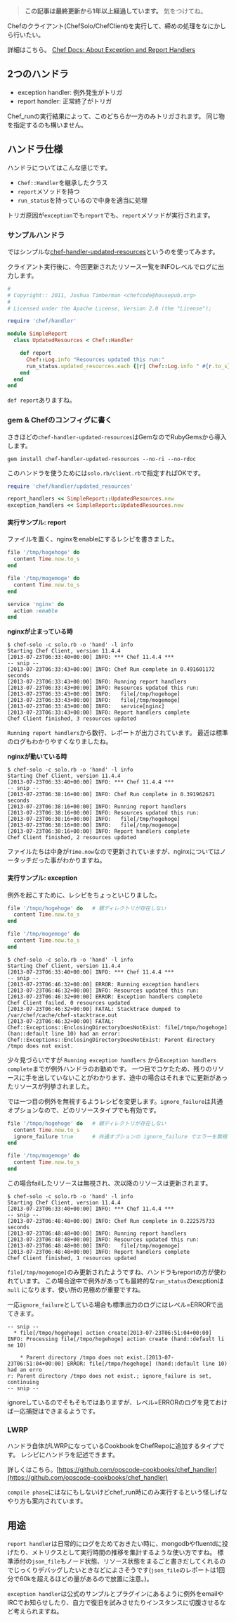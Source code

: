 <!-- too_old -->
> **この記事は最終更新から1年以上経過しています。** 気をつけてね。

Chefのクライアント(ChefSolo/ChefClient)を実行して、締めの処理をなにかしら行いたい。

詳細はこちら。 [Chef Docs: About Exception and Report Handlers](http://docs.opscode.com/essentials_handlers.html)


## 2つのハンドラ

- exception handler: 例外発生がトリガ
- report handler: 正常終了がトリガ

Chef_runの実行結果によって、このどちらか一方のみトリガされます。
同じ物を指定するのも構いません。

## ハンドラ仕様

ハンドラについてはこんな感じです。

- `Chef::Handler`を継承したクラス
- `report`メソッドを持つ
- `run_status`を持っているので中身を適当に処理

トリガ原因が`exception`でも`report`でも、`report`メソッドが実行されます。

### サンプルハンドラ

ではシンプルな[chef-handler-updated-resources](https://github.com/jtimberman/chef-handler-updated-resources)というのを使ってみます。

クライアント実行後に、今回更新されたリソース一覧をINFOレベルでログに出力します。

```ruby:updated_resources.rb
#
# Copyright:: 2011, Joshua Timberman <chefcode@housepub.org>
#
# Licensed under the Apache License, Version 2.0 (the "License");

require 'chef/handler'

module SimpleReport
  class UpdatedResources < Chef::Handler

    def report
      Chef::Log.info "Resources updated this run:"
      run_status.updated_resources.each {|r| Chef::Log.info " #{r.to_s}"}
    end
  end
end
```

`def report`ありますね。


### gem & Chefのコンフィグに書く

さきほどの`chef-handler-updated-resources`はGemなのでRubyGemsから導入します。

`gem install chef-handler-updated-resources --no-ri --no-rdoc`


このハンドラを使うためには`solo.rb/client.rb`で指定すればOKです。

```solo.rb/client.rb
require 'chef/handler/updated_resources'

report_handlers << SimpleReport::UpdatedResources.new
exception_handlers << SimpleReport::UpdatedResources.new
```

#### 実行サンプル: report

ファイルを置く、nginxをenableにするレシピを書きました。

```ruby:hand/recipes/default.rb
file '/tmp/hogehoge' do
  content Time.now.to_s
end                                                                                                                                   

file '/tmp/mogemoge' do
  content Time.now.to_s
end

service 'nginx' do
  action :enable
end
```

**nginxが止まっている時**

```bash:Shell_Out
$ chef-solo -c solo.rb -o 'hand' -l info
Starting Chef Client, version 11.4.4
[2013-07-23T06:33:40+00:00] INFO: *** Chef 11.4.4 ***
-- snip --
[2013-07-23T06:33:43+00:00] INFO: Chef Run complete in 0.491601172 seconds
[2013-07-23T06:33:43+00:00] INFO: Running report handlers
[2013-07-23T06:33:43+00:00] INFO: Resources updated this run:
[2013-07-23T06:33:43+00:00] INFO:   file[/tmp/hogehoge]
[2013-07-23T06:33:43+00:00] INFO:   file[/tmp/mogemoge]
[2013-07-23T06:33:43+00:00] INFO:   service[nginx]
[2013-07-23T06:33:43+00:00] INFO: Report handlers complete
Chef Client finished, 3 resources updated
```

`Running report handlers`から数行、レポートが出力されています。
最近は標準のログもわかりやすくなりましたね。

**nginxが動いている時**

```bash:Shell_Out
$ chef-solo -c solo.rb -o 'hand' -l info
Starting Chef Client, version 11.4.4
[2013-07-23T06:33:40+00:00] INFO: *** Chef 11.4.4 ***
-- snip --
[2013-07-23T06:38:16+00:00] INFO: Chef Run complete in 0.391962671 seconds
[2013-07-23T06:38:16+00:00] INFO: Running report handlers
[2013-07-23T06:38:16+00:00] INFO: Resources updated this run:
[2013-07-23T06:38:16+00:00] INFO:   file[/tmp/hogehoge]
[2013-07-23T06:38:16+00:00] INFO:   file[/tmp/mogemoge]
[2013-07-23T06:38:16+00:00] INFO: Report handlers complete
Chef Client finished, 2 resources updated
```
ファイルたちは中身が`Time.now`なので更新されていますが、nginxについてはノータッチだった事がわかりますね。

#### 実行サンプル: exception

例外を起こすために、レシピをちょっといじりました。

```ruby:hand/recipes/default.rb
file '/tmpo/hogehoge' do   # 親ディレクトリが存在しない
  content Time.now.to_s
end                                                                                                                                   

file '/tmp/mogemoge' do
  content Time.now.to_s
end
```
```bash:Shell_Out
$ chef-solo -c solo.rb -o 'hand' -l info
Starting Chef Client, version 11.4.4
[2013-07-23T06:33:40+00:00] INFO: *** Chef 11.4.4 ***
-- snip --
[2013-07-23T06:46:32+00:00] ERROR: Running exception handlers
[2013-07-23T06:46:32+00:00] INFO: Resources updated this run:
[2013-07-23T06:46:32+00:00] ERROR: Exception handlers complete
Chef Client failed. 0 resources updated
[2013-07-23T06:46:32+00:00] FATAL: Stacktrace dumped to /var/chef/cache/chef-stacktrace.out
[2013-07-23T06:46:32+00:00] FATAL: Chef::Exceptions::EnclosingDirectoryDoesNotExist: file[/tmpo/hogehoge] (han::default line 10) had an error: Chef::Exceptions::EnclosingDirectoryDoesNotExist: Parent directory /tmpo does not exist.
```

少々見づらいですが `Running exception handlers` から`Exception handlers complete`までが例外ハンドラのお勤めです。
一つ目でコケたため、残りのリソースに手を出していないことがわかります、途中の場合はそれまでに更新があったリソースが列挙されました。

では一つ目の例外を無視するようレシピを変更します。`ignore_failure`は共通オプションなので、どのリソースタイプでも有効です。

```ruby:hand/recipes/default.rb
file '/tmpo/hogehoge' do   # 親ディレクトリが存在しない
  content Time.now.to_s
  ignore_failure true      # 共通オプションの ignore_failure でエラーを無視してみる
end                                                                                                                                   

file '/tmp/mogemoge' do
  content Time.now.to_s
end
```

この場合failしたリソースは無視され、次以降のリソースは更新されます。

```bash:Shell_Out
$ chef-solo -c solo.rb -o 'hand' -l info
Starting Chef Client, version 11.4.4
[2013-07-23T06:33:40+00:00] INFO: *** Chef 11.4.4 ***
-- snip --
[2013-07-23T06:48:48+00:00] INFO: Chef Run complete in 0.222575733 seconds
[2013-07-23T06:48:48+00:00] INFO: Running report handlers
[2013-07-23T06:48:48+00:00] INFO: Resources updated this run:
[2013-07-23T06:48:48+00:00] INFO:   file[/tmp/mogemoge]
[2013-07-23T06:48:48+00:00] INFO: Report handlers complete
Chef Client finished, 1 resources updated
```
`file[/tmp/mogemoge]`のみ更新されたようですね、ハンドラもreportの方が使われています。
この場合途中で例外があっても最終的な`run_status`のexcptionは`null` になります、使い所の見極めが重要ですね。

一応`ignore_failure`としている場合も標準出力のログにはレベル=ERRORで出てきます。

```bash:STDOUT(LEVEL=>ERROR)
-- snip --
  * file[/tmpo/hogehoge] action create[2013-07-23T06:51:04+00:00] INFO: Processing file[/tmpo/hogehoge] action create (hand::default li
ne 10)

    * Parent directory /tmpo does not exist.[2013-07-23T06:51:04+00:00] ERROR: file[/tmpo/hogehoge] (hand::default line 10) had an erro
r: Parent directory /tmpo does not exist.; ignore_failure is set, continuing
-- snip --
```

ignoreしているのでそもそもではありますが、レベル=ERRORのログを見ておけば一応捕捉はできまるようです。


### LWRP

ハンドラ自体がLWRPになっているCookbookをChefRepoに追加するタイプです。
レシピにハンドラを記述できます。

詳しくはこちら。[https://github.com/opscode-cookbooks/chef_handler](https://github.com/opscode-cookbooks/chef_handler)

`compile phase`にはなにもしないけどchef_run時にのみ実行するという怪しげなやり方も案内されています。

## 用途

`report handler`は日常的にログをためておきたい時に、mongodbやfluentdに投げたり、メトリクスとして実行時間の推移を集計するような使い方ですね。
標準添付の`json_file`もノード状態、リソース状態をまるごと書きだしてくれるのでじっくりデバッグしたいときなどによさそうです(`json_file`のレポートは1回分で60kを超えるほどの量があるので放置に注意。)。

`exception handler`は公式のサンプルとプラグインにあるように例外をemailやIRCでお知らせしたり、自力で復旧を試みさせたりインスタンスに切腹させるなど考えられますね。
